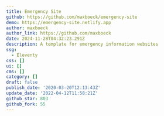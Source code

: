 ```yaml
---
title: Emergency Site
github: https://github.com/maxboeck/emergency-site
demo: https://emergency-site.netlify.app
author: maxboeck
author_link: https://github.com/maxboeck
date: 2024-11-28T04:32:23.291Z
description: A template for emergency information websites
ssg:
  - Eleventy
css: []
ui: []
cms: []
category: []
draft: false
publish_date: '2020-03-20T12:13:43Z'
update_date: '2022-04-12T11:58:21Z'
github_star: 803
github_fork: 55
---
```

